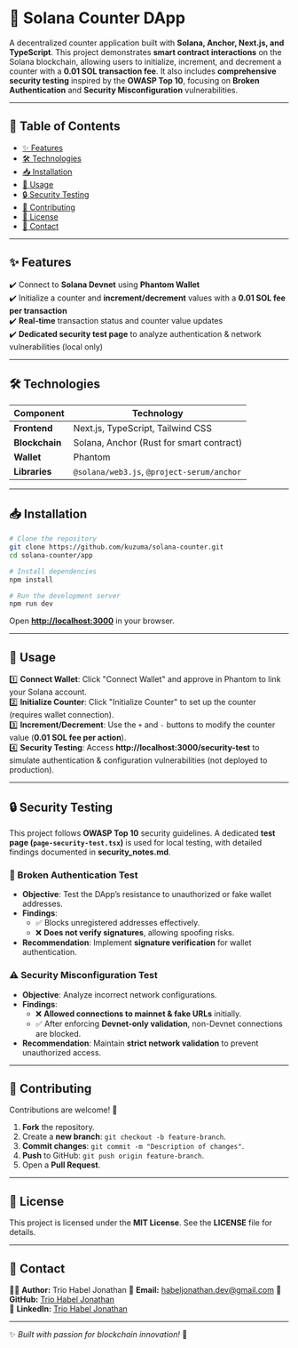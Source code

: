 # 🚀 Solana Counter DApp

A decentralized counter application built with **Solana, Anchor, Next.js, and TypeScript**. This project demonstrates **smart contract interactions** on the Solana blockchain, allowing users to initialize, increment, and decrement a counter with a **0.01 SOL transaction fee**. It also includes **comprehensive security testing** inspired by the **OWASP Top 10**, focusing on **Broken Authentication** and **Security Misconfiguration** vulnerabilities.

---

## 📌 Table of Contents
- [✨ Features](#-features)
- [🛠️ Technologies](#-technologies)
- [📥 Installation](#-installation)
- [🚀 Usage](#-usage)
- [🔒 Security Testing](#-security-testing)
- [🤝 Contributing](#-contributing)
- [📜 License](#-license)
- [📧 Contact](#-contact)

---

## ✨ Features
✔️ Connect to **Solana Devnet** using **Phantom Wallet**  
✔️ Initialize a counter and **increment/decrement** values with a **0.01 SOL fee per transaction**  
✔️ **Real-time** transaction status and counter value updates  
✔️ **Dedicated security test page** to analyze authentication & network vulnerabilities (local only)  

---

## 🛠️ Technologies

| Component  | Technology |
|------------|------------|
| **Frontend** | Next.js, TypeScript, Tailwind CSS |
| **Blockchain** | Solana, Anchor (Rust for smart contract) |
| **Wallet** | Phantom |
| **Libraries** | `@solana/web3.js`, `@project-serum/anchor` |

---

## 📥 Installation
```bash
# Clone the repository
git clone https://github.com/kuzuma/solana-counter.git
cd solana-counter/app

# Install dependencies
npm install

# Run the development server
npm run dev
```
Open **[http://localhost:3000](http://localhost:3000)** in your browser.

---

## 🚀 Usage
1️⃣ **Connect Wallet**: Click "Connect Wallet" and approve in Phantom to link your Solana account.  
2️⃣ **Initialize Counter**: Click "Initialize Counter" to set up the counter (requires wallet connection).  
3️⃣ **Increment/Decrement**: Use the `+` and `-` buttons to modify the counter value (**0.01 SOL fee per action**).  
4️⃣ **Security Testing**: Access **http://localhost:3000/security-test** to simulate authentication & configuration vulnerabilities (not deployed to production).  

---

## 🔒 Security Testing
This project follows **OWASP Top 10** security guidelines. A dedicated **test page (`page-security-test.tsx`)** is used for local testing, with detailed findings documented in **security_notes.md**.

### 🛑 Broken Authentication Test
- **Objective**: Test the DApp’s resistance to unauthorized or fake wallet addresses.
- **Findings**:
  - ✅ Blocks unregistered addresses effectively.
  - ❌ **Does not verify signatures**, allowing spoofing risks.
- **Recommendation**: Implement **signature verification** for wallet authentication.

### ⚠️ Security Misconfiguration Test
- **Objective**: Analyze incorrect network configurations.
- **Findings**:
  - ❌ **Allowed connections to mainnet & fake URLs** initially.
  - ✅ After enforcing **Devnet-only validation**, non-Devnet connections are blocked.
- **Recommendation**: Maintain **strict network validation** to prevent unauthorized access.

---

## 🤝 Contributing
Contributions are welcome! 🚀
1. **Fork** the repository.
2. Create a **new branch**: `git checkout -b feature-branch`.
3. **Commit changes**: `git commit -m "Description of changes"`.
4. **Push** to GitHub: `git push origin feature-branch`.
5. Open a **Pull Request**.

---

## 📜 License
This project is licensed under the **MIT License**. See the **LICENSE** file for details.

---

## 📧 Contact
👨‍💻 **Author:** Trio Habel Jonathan
📩 **Email:** habeljonathan.dev@gmail.com
🐙 **GitHub:** [Trio Habel Jonathan](https://github.com/trio-habel-jonathan)  
💼 **LinkedIn:** [Trio Habel Jonathan](https://www.linkedin.com/in/trio-habel-jonathan-573b49352)  

---

✨ *Built with passion for blockchain innovation!* 🚀

